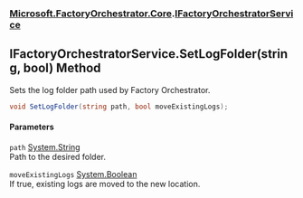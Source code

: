 ### [Microsoft.FactoryOrchestrator.Core](Microsoft_FactoryOrchestrator_Core.md 'Microsoft.FactoryOrchestrator.Core').[IFactoryOrchestratorService](Microsoft_FactoryOrchestrator_Core_IFactoryOrchestratorService.md 'Microsoft.FactoryOrchestrator.Core.IFactoryOrchestratorService')
## IFactoryOrchestratorService.SetLogFolder(string, bool) Method
Sets the log folder path used by Factory Orchestrator.  
```csharp
void SetLogFolder(string path, bool moveExistingLogs);
```
#### Parameters
<a name='Microsoft_FactoryOrchestrator_Core_IFactoryOrchestratorService_SetLogFolder(string_bool)_path'></a>
`path` [System.String](https://docs.microsoft.com/en-us/dotnet/api/System.String 'System.String')  
Path to the desired folder.
  
<a name='Microsoft_FactoryOrchestrator_Core_IFactoryOrchestratorService_SetLogFolder(string_bool)_moveExistingLogs'></a>
`moveExistingLogs` [System.Boolean](https://docs.microsoft.com/en-us/dotnet/api/System.Boolean 'System.Boolean')  
If true, existing logs are moved to the new location.
  
